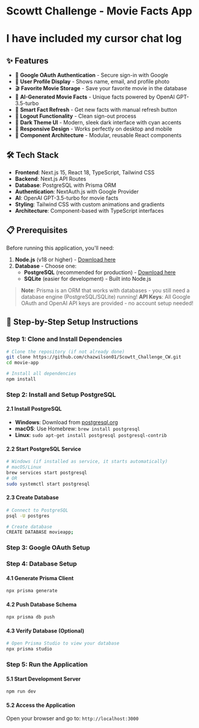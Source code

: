 # Scowtt Challenge - Movie Facts App

# I have included my cursor chat log

## ✨ Features

- 🔐 **Google OAuth Authentication** - Secure sign-in with Google
- 👤 **User Profile Display** - Shows name, email, and profile photo
- 🎬 **Favorite Movie Storage** - Save your favorite movie in the database
- 🤖 **AI-Generated Movie Facts** - Unique facts powered by OpenAI GPT-3.5-turbo
- 🔄 **Smart Fact Refresh** - Get new facts with manual refresh button
- 🚪 **Logout Functionality** - Clean sign-out process
- 🌙 **Dark Theme UI** - Modern, sleek dark interface with cyan accents
- 📱 **Responsive Design** - Works perfectly on desktop and mobile
- 🧩 **Component Architecture** - Modular, reusable React components

## 🛠️ Tech Stack

- **Frontend**: Next.js 15, React 18, TypeScript, Tailwind CSS
- **Backend**: Next.js API Routes
- **Database**: PostgreSQL with Prisma ORM
- **Authentication**: NextAuth.js with Google Provider
- **AI**: OpenAI GPT-3.5-turbo for movie facts
- **Styling**: Tailwind CSS with custom animations and gradients
- **Architecture**: Component-based with TypeScript interfaces

## 📋 Prerequisites

Before running this application, you'll need:

1. **Node.js** (v18 or higher) - [Download here](https://nodejs.org/)
2. **Database** - Choose one:
   - **PostgreSQL** (recommended for production) - [Download here](https://www.postgresql.org/download/)
   - **SQLite** (easier for development) - Built into Node.js

> **Note**: Prisma is an ORM that works with databases - you still need a database engine (PostgreSQL/SQLite) running!
> **API Keys**: All Google OAuth and OpenAI API keys are provided - no account setup needed!

## 🚀 Step-by-Step Setup Instructions

### Step 1: Clone and Install Dependencies

```bash
# Clone the repository (if not already done)
git clone https://github.com/chazwilson01/Scowtt_Challenge_CW.git
cd movie-app

# Install all dependencies
npm install
```

### Step 2: Install and Setup PostgreSQL

#### 2.1 Install PostgreSQL
- **Windows**: Download from [postgresql.org](https://www.postgresql.org/download/windows/)
- **macOS**: Use Homebrew: `brew install postgresql`
- **Linux**: `sudo apt-get install postgresql postgresql-contrib`

#### 2.2 Start PostgreSQL Service
```bash
# Windows (if installed as service, it starts automatically)
# macOS/Linux
brew services start postgresql
# OR
sudo systemctl start postgresql
```

#### 2.3 Create Database
```bash
# Connect to PostgreSQL
psql -U postgres

# Create database
CREATE DATABASE movieapp;

```

### Step 3: Google OAuth Setup

### Step 4: Database Setup

#### 4.1 Generate Prisma Client
```bash
npx prisma generate
```

#### 4.2 Push Database Schema
```bash
npx prisma db push
```

#### 4.3 Verify Database (Optional)
```bash
# Open Prisma Studio to view your database
npx prisma studio
```

### Step 5: Run the Application

#### 5.1 Start Development Server
```bash
npm run dev
```

#### 5.2 Access the Application
Open your browser and go to: `http://localhost:3000`


